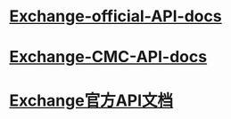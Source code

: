 # [Exchange-official-API-docs](https://github.com/IMOEX/API/blob/master/api/us_en/api_doc_en.md)

# [Exchange-CMC-API-docs](https://github.com/IMOEX/API/blob/master/CMC%20API%20Docs.md)

# [Exchange官方API文档](https://github.com/IMOEX/API/blob/master/api/zh_cn/api_doc_cn.md)
